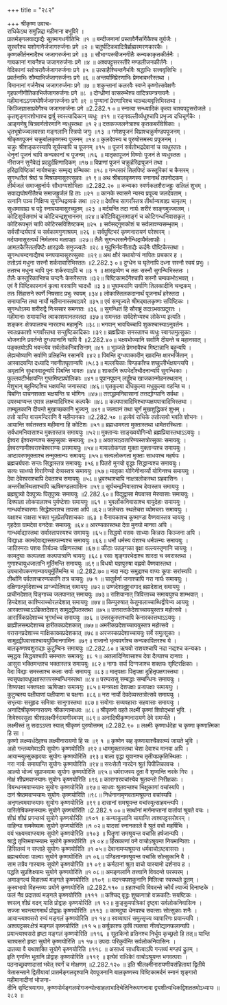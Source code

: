 +++
title = "२८२"

+++
श्रीकृष्ण उवाच-  
राधिकेऽथ समुन्निद्रा महीमाना बभूविरे ।  
प्रातर्मङ्गलवाद्याद्यैः सूतमागधगीतिभिः ॥१ ॥
बन्दीजनानां प्रस्तावैर्नैसर्गिकैश्च तूर्यजैः ।  
सुस्वरैश्च यशोगानैर्जजागरुर्जनाः प्रगे ॥२ ॥
चतुर्घटिकवादित्रैर्ब्राह्मस्मरणकारकैः ।  
कृष्णकीर्तननादैश्च जजागरुर्जना प्रगे ॥३ ॥
सौभाग्यस्त्रीजनगीतैः कन्यकाकृतकीर्तनैः ।  
गायकानां गायनैश्च जजागरुर्जनाः प्रगे ॥४ ॥
अश्वपट्टसरस्तीरे मण्डलीजनकीर्तनैः ।  
वेदिकानां स्तोत्ररावैर्जजागरुर्जनाः प्रगे ॥५ ॥
उत्साहैश्चिन्तनैर्भावैः श्रद्धाभिः सत्त्ववृत्तिभिः ।  
प्रवर्तनाभिः सौम्याभिर्जजागरुर्जनाः प्रगे ॥६ ॥
अन्तर्यामिप्रेरणाभिः प्रेमभावभरैस्तथा ।  
विमानानां गर्जनैश्च जजागरुर्जनाः प्रगे ॥७ ॥
शकुन्तानां कलरवैः स्वप्ने कृष्णोत्सवेक्षणैः  
गृहपत्नीगीतिकाभिर्जजागरुर्जनाः प्रगे ॥८ ॥
दोग्ध्रीणां वत्सरम्भैश्च वादित्रयन्त्रगायनैः ।  
महीमानाऽऽगमघोषैर्जजागरुर्जनाः प्रगे ॥९ ॥
पुण्यानां प्रेरणाभिश्च चाञ्चल्यवृत्तिभिस्तथा ।  
किञ्जिज्ञासाप्रवेगैश्च जजागरुर्जनाः प्रगे ॥2.282.१ ०॥
स्नात्वा सन्ध्यादिकं कृत्वा चाश्वपट्टसरोजले ।  
कृतशृङ्गारशोभाश्च द्वार्षु स्वस्त्यादिकान् व्यधुः ॥११ ॥
रङ्गवल्लीर्व्यधुश्चापि प्रभृज्य दधिचूर्णकैः ।  
आङ्गणेषु चित्रवर्णतोरणानि न्यधुस्तथा ॥१ २॥
दत्तकज्जलनेत्राश्च कृतकबरीवेषिकाः ।  
धृतभूषोज्ज्वलवस्त्रा मङ्गलानि स्त्रियो जगुः ॥१३ ॥
गणेशपूजनं विप्राश्चक्रुर्मण्डपपूजनम् ।  
श्रीकृष्णपूजनं चक्रुर्बालकृष्णस्य पूजनम् ॥१४॥
कुलदेवस्य च पुरुषोत्तमस्य प्रपूजनम् ।  
चक्रुः श्रीशङ्करस्यापि सूर्यस्यापि च पूजनम् ॥१५ ॥
पूजनं सर्वतोभद्रदेवानां च व्यधुस्ततः ।  
धेनुनां पूजनं चापि कन्यकानां च पूजनम् ॥१६ ॥
मातृकापूजनं विष्णोः पूजनं ते व्यधुस्ततः ।  
नीराजनं सुनैवेद्यं प्रददुर्दक्षिणादिकम् ॥१७॥
विप्राणां पूजनं चक्रुर्हरिद्रापूजनं तथा ।  
हरिद्रापिष्टिकां नार्यश्चक्रुः सम्मृद्य ग्रन्थिकाः ॥१८॥
गन्धसारं तिलपिष्टं कस्तूरिकां च कैसरम् ।  
सुगन्धतैलं श्रेष्ठं च मिश्रयामासुरुत्सुकाः ॥१ ९॥
अथ श्रीबालकृष्णस्य स्नानार्थं तपनोदकम् ।  
तीर्थजलं समाजह्रुर्नार्यः सौभाग्यशोभिताः ॥2.282.२० ॥
कन्यकाः स्वर्णकलशैराजह्रुः सलिलं शुभम् ।  
सवाद्यघोषगीतैश्च समाजह्रुर्जलं हि ताः ॥२१ ॥
कानके स्वासने न्यस्य प्रपूज्य जलदेवताम् ।  
रत्नानि पञ्च निक्षिप्य सुगन्धिद्रव्यकं तथा ॥२२॥
देवाँश्च सागराँस्तत्र तीर्थान्यावाह्य चामृतम् ।  
सुधामावाह्य च पट्टे स्नापयामासुरच्युतम् ॥२३ ॥
मर्दयन्ति तदा नार्यः शरीरं साङ्गमुज्ज्वलम् ।  
कोटिसूर्यसमाभं च कोटिचन्द्रशुभाननम् ॥२४॥
कोटिविद्युत्समाङ्गं च कोटिगन्धनिवासकृत् ।  
कोटिरूपभृतं चापि कोटिरसविशिष्टकम् ॥२५ ॥
सर्वसद्गुणकोशं च सर्वलावण्यसम्भृतम् ।  
सर्वसौन्दर्यपात्रं च सर्वकामगुणाश्रयम् ॥२६ ॥
सर्वपुष्टिभरं कृष्णनारायणं परेश्वरम् ।  
मर्दयामासुरत्यर्थं निर्मलस्य मलापहाः ॥२७॥
तैलैः सुगन्धरसनैर्गन्धिद्रव्यैर्मलापहैः ।  
आमलकैस्तिलपिष्टैः क्षारद्रव्यैः समुज्ज्वलैः ॥२८॥
मृदुभिर्नवनीताद्यैः कर्दमैः पौष्टिकैस्तथा ।  
सुगन्धचन्दनाद्यैश्च स्नपयामासुरुत्सुकाः ॥२९॥
अथ क्षौरं यथायोग्यं नापितः प्रचकार ह ।  
ततोऽयं मधुना सस्नौ शर्करावारिभिस्ततः ॥2.282.३ ०॥
दुग्धेन च घृतेनापि दध्ना सस्नौ स्वयं प्रभुः ।  
ततश्च मधुना चापि पुनः शर्करयाऽपि च ॥३ १ ॥
क्षारद्रव्येण च ततः सस्नौ सुगन्घिभिस्ततः ।  
तैलैः कस्तूरिकाभिश्च चन्दनैः केसरैस्ततः ॥३२॥
पिष्टिकामर्दनैश्चापि सस्नौ चम्पकभोऽभवत् ।  
एवं वै पिष्टिकास्नानं कृत्वा वस्त्राणि चादधौ ॥३ ३॥
भूषाम्बराणि सर्वाणि तिलकादीनि चन्द्रकम् ।  
ततः सिंहासने स्वर्णे निषसाद प्रभुः स्वयम् ॥३४॥
लोकास्तिलकदानार्थं पूजनार्थं हरेस्तदा ।  
समायान्ति तथा नार्यो महीमानास्तथाऽपरे ॥३५॥
एवं सम्पूज्यते श्रीमद्बालकृष्णः सपिष्टिकः ।  
सुगन्धोऽस्य शरीराद्वै निःससार समन्ततः ॥३६ ॥
सुगन्धितं हि सौराष्ट्रं तदाऽभवत्प्रदूरतः ।  
महीमानाः समायान्ति त्वाकाशयानतस्तदा ॥३७॥
समन्ततः सर्वदेशेभ्यश्च लोकेभ्य इत्यति ।  
शङ्करः क्षेत्रपालश्च नारदश्च महामुनिः ॥३८॥
भगवान् भावयिच्चापि शुकश्चास्याऽनुवर्तनः ।  
स्वतःप्रकाशो भगवाँस्तथा सन्तुष्टिकादिकाः ॥३९॥
ब्रह्मप्रियाः समस्ताश्च व्यधुः स्वागतमुत्सुकाः ।  
भोजनानि प्रवर्तन्ते दुग्धपानानि चापि वै ॥2.282.४०॥
भक्ष्यभोज्यानि सर्वाणि दीयन्ते च महानसात् ।  
पङ्क्तयोऽपि भवन्त्येव सर्वलोकनिवासिनाम् ॥४१ ॥
भुञ्जते प्रेमभावैश्च मिष्टान्नानि बहून्यपि ।  
लेह्यचोष्याणि सर्वाणि प्रलिहन्ति रसानपि ॥४२॥
पिबन्ति दुग्धपाकादीन् खादन्ति क्षारभर्जितान् ।  
आस्वादयन्ति दध्यादि नवनीतघृतान्यपि ॥५८३॥
मल्लयिकाः पिण्डकाँश्च शष्कुलीर्भक्षयन्त्यपि ।  
अमृतानि सुधास्वादून्यपि पिबन्ति भावतः ॥४४॥
शाकानि रूपभेदाँश्चौदनान्यपि सुगन्धिकाः ।  
फुल्लवटीर्भक्षयन्ति गुप्तमिष्टप्रपोलिकाः ॥४१॥
पूपानपूपान् लड्डूँश्च खाजकान्मोहनस्थलान् ।  
मेशुभान् बहुमिष्टाँश्च भक्षयन्ति जनास्तदा ॥४६॥
घृतकुल्या दधिकुल्या मधुकुल्या वहन्ति च ।  
पिबन्ति पाचनशक्ता भक्षयन्ति च भोगिनः ॥४७॥
तत्तद्धामनिवासानां तत्तद्योग्यानि सर्वथा ।  
उपस्थाप्यन्त एवात्र लक्ष्म्यादिभिश्च कल्पकैः ॥४८॥
कल्पपात्रादिभिश्चाप्यक्षयपात्रादिभिस्तथा ।  
ताम्बूलकानि दीयन्ते मुखाच्छकानि भुज्यनु ॥४९॥
जलपानं तथा चूर्णं मुखशुद्धिकरं शुभम् ।  
ततो यान्ति वासमन्दिराणि वै महीमानकाः ॥2.282.५० ॥
इत्येवं राधिके ततोत्सवो भवति शोभनः ।  
आयान्ति सर्वतस्तत्र महीमाना हि कोटिशः ॥५१॥
ब्रह्मधामगता मुक्तास्तथा धामेतरस्थिताः ।  
सर्वधामनिवासाश्च मुक्तास्तत्र समाययुः ॥५२॥
मुक्तान्यः साङ्ख्ययोगिन्यो ब्रह्मप्रियास्तथाऽऽययुः ।  
ईश्वरा ईश्वराण्यश्च समुत्सुकाः समाययुः ॥५३॥
अवताराऽवतारिण्यस्तत्रोत्सुकाः समाययुः ।  
ईश्वराणामीश्वराश्चेश्वराण्यः प्रसमाययुः ॥५४॥
मायालोकगता मुक्ता मुक्तान्यश्च समाययुः ।  
अष्टावरणमुक्ताश्च तन्मुक्तान्यः समाययुः ॥५५॥
सत्यलोकगता मुक्ताः साधवश्च महर्षयः ।  
ब्रह्मचर्यपराः सन्तः सिद्धास्तत्र समाययुः ॥५६॥
पितरो मुनयो वृद्धाः सिद्धान्यश्च समाययुः।  
सत्यः साध्व्यो विरागिण्यो देव्यस्तत्र समाययुः ॥५७॥
मातृका योगिनीनार्य्यो योगिनश्च समाययुः ।  
देवा देवेश्वराश्चापि देवताश्च समाययुः ॥५८॥
ध्रुवस्थाश्चापि नाक्षत्रलोकस्था ग्रहवासिनः ।  
अन्तरीक्षस्थिताश्चापि ऋषिमण्डलवासिनः ॥५९॥
सूर्यचन्द्रनिवासाश्च देवास्तत्र समाययुः ।  
ब्रह्मपुत्र्यो देवपुत्र्यः पितृपुत्र्यः समाययुः ॥2.282.६०॥
विद्युद्वासा मेघवासा मेरुवासाः समाययुः ।  
दिक्पाला लोकपालाश्च पुर्यष्टेशाः समाययुः ॥६१ ॥
भुवर्लोकनिवासाश्च वायुदेहाः समाययुः ।  
गान्धर्वाश्चारणाः सिद्धेश्वराश्च तापसा अपि ॥६२॥
जलेचराः स्थलेचरा व्योमचराः समाययुः ।  
यक्षाश्च राक्षसा भक्ता भूतप्रेतपिशाचकाः ॥६३ ॥
वैनायकाश्च कूष्माण्डा वैष्णवास्तत्र चाययुः ।  
गृहदेवा ग्रामदेवा वनदेवाः समाययुः ॥६४॥
आरण्यकास्तथा देवा मुनयो मानवा अपि ।  
गान्धर्वाद्यास्तथा सर्वास्तापस्यश्च समाययुः ॥६५॥
सिद्धयो वसवः साध्याः किन्नराः किञ्जना अपि ।  
विद्याध्राः कामदेवाद्यास्तत्पत्न्यश्च समाययुः ॥६६॥
धर्मो धर्मस्य वंशश्च धर्मपत्न्यः समाययुः ।  
जातिस्मराः पशवः तिर्यञ्चः पक्षिणस्तथा ॥६७॥
कीटाः पतङ्गका वृक्षा वल्ल्यस्तृणानि चाययुः ।  
कामदुघाः कल्पलता कल्पपात्राणि चाययुः ॥६८॥
रसाः शृङ्गारभेदाश्च शारदा च स्वरास्तथा ।  
गुणाश्चायुधजातानि मूर्तिमन्ति समाययुः ॥६९॥
विधयो यज्ञपुरुषा वह्नयो वैष्णवास्तथा ।  
उपचारोपकरणान्याययुर्मूर्तिमन्ति च ॥2.282.७०॥
नदा नद्यः समुद्राश्च वाप्यः कूपाः सरांस्यपि ।  
तीर्थानि पर्वताश्चारण्यकानि तत्र चाययुः ॥७ १ ॥
चातुर्वर्णा जनाश्चापि नरा नार्यः समाययुः ।  
दक्षिणात्पूर्वदेशाच्च प्राग्ज्योतिषात् समाययुः ॥७२॥
उष्णदेशादुष्ट्रभागाद् ब्रह्मदेशात् समाययुः ।  
प्राचीनदेशात् पिङ्गाच्च जलपानात् समाययुः ॥७३॥
राशियानात् त्रिवित्ताच्च समाययुश्च शाम्भवात् ।  
हिमदेशात् काश्मिराच्चोरलदेशात् समाययुः ॥७४॥
किम्पुरुषात् केतुमालाच्चाब्धिद्वीपेभ्य आययुः ।  
आरक्ताच्चाऽऽब्रिक्तदेशात् सामुद्रद्वीपतस्तथा ॥७५॥
उत्तरात्तर्कदेशाच्चाययुस्तत्र महोत्सवे ।  
आरार्त्रिकप्रदेशाच्च भूगर्भाच्च समाययुः ॥७६ ॥
उत्तरकुरुतश्चापि केनारकात्तथाऽऽययुः ।  
ब्राह्मीलसम्प्रदेशाच्च हारीतकप्रदेशकात् ॥७७॥
अमरीकप्रदेशाच्चाययुस्तत्र महोत्सवे ।  
वरासनप्रदेशाच्च माक्षिकाख्यप्रदेशकात् ॥७८॥
अरजस्कप्रदेशाच्चाययुः सर्वे समुत्सुकाः ।  
सामुद्रद्वीपवासाश्चाययुर्विमानगामिनः ॥७९॥
राजानो भृत्यवर्गाश्च कन्यकापितरश्च ये ।  
बालकृष्णश्वशुराद्याः कुटुम्बिनः समाययुः ॥2.282.८०॥
ऋषयो राशयश्चापि नदा नद्यश्च कन्यकाः ।  
स्मृद्धयः सिद्धयश्चापि समन्ततः समाययुः ॥८ १॥
अतलादिनिवासाश्च देवा दैत्याश्च दानवाः ।  
आसुरा भक्तिमन्तश्च भक्तास्तत्र समाययुः ॥८२॥
नागाः सर्पा दिग्गजाश्च शक्तयः सृष्टिरक्षिकाः ।  
वेदा विद्याः समस्ताश्च कलाः सर्वाः समाययुः ॥८३॥
मातृपक्षाः पितृपक्षा दुहितृपक्षगास्तथा ।  
स्वसृपक्षावधूपक्षास्तत्तत्सम्बन्धिनस्तथा ॥८४॥
परम्परासु सम्बद्धाः सम्बन्धिनः समाययुः ।  
शिष्यपक्षा भक्तपक्षाः ऋषिपक्षाः समाययुः ॥८५॥
मन्त्रपक्षा देशपक्षाः प्रजापक्षाः समाययुः ।  
कुटुम्बस्य पक्षीयाणां पक्षीयाणा च पक्षगाः ॥८६॥
नरा नार्यो देवदेव्यस्तत्रोत्सवे समाययुः ।  
सभृत्याः ससुहृदः समित्राः सानुगास्तथा ॥८७॥
सयोगाः सव्यवहाराः सहवासाः समाययुः ।  
अनादिश्रीकृष्णनारायणः श्रीकान्तमाधवः ॥८८॥
श्रीकृष्णो वहते लक्ष्मीं कृष्णां शिवोद्भवां भुवि. ।  
शिवेश्वरसुता श्रीशालक्ष्मीर्नरायणीस्वयम् ॥८९॥
अनादिश्रीकृष्णनारायणे देवे समर्प्यते ।  
लक्ष्मीस्तं तु सदाऽऽप्ता स्यात् श्रीकृष्णं पुरुषोत्तमम् ॥2.282.९० ॥
लक्ष्मीः कृष्णार्धदेहा च कृष्णा कृष्णात्मिका हि सा ।  
कृष्णो लक्ष्म्यर्धदेहश्च लक्ष्मीनारायणो हि सः ॥९ १ ॥
कृष्णेन सह कृष्णायाश्चैकात्म्यं जायते भुवि ।  
अहो गन्तव्यमेवाऽपि सुयोगः कृष्णयोरिति ॥९२॥
धाममुक्तास्तथा चेशा देवाश्च मानवा अपि ।  
आयान्त्युत्सुकहृदयाः सुयोगः कृष्णयोरिति ॥९३॥
बाला वृद्धा युवानश्च तृतीयप्रकृतिस्थिताः ।  
नरा नार्यः समायान्ति सुयोगः कृष्णयोरिति ॥९४॥
सरःसेतौ नारदेन श्रुतं पिपीलिकावचः ।  
आल्यो भोज्यं सुप्राप्स्यामः सुयोगः कृष्णयोरिति ॥९५॥
धर्मराजस्य दूता वै शृण्वन्ति नरके गिरः ।  
मोक्षं शीघ्रमवाप्स्यामः सुयोगः कृष्णयोरिति ॥९६॥
कारागारवचांस्येव श्रुतवन्तो निरीक्षकाः ।  
विबन्धनमवाप्स्यामः सुयोगः कृष्णयोरिति ॥९७॥
साधवः श्रुतवन्तश्च भिक्षुकाणां वचांस्यपि ।  
दानं श्रेष्ठमवाप्स्यामः सुयोगः कृष्णयोरिति ॥९८॥
निर्धनानामृणवतामश्रूयन्त वचांस्यपि ।  
अनृणत्वमवाप्स्यामः सुयोगः कृष्णयोरिति ॥९९॥
दासानां समश्रूयन्त वचांस्युत्साहवन्त्यपि ।  
पारितोषिकमाप्स्यामः सुयोगे कृष्णयोरिति ॥2.282.१ ००॥
सार्थानां मार्गमाप्तानां वार्तायां श्रूयते वचः ।  
शीघ्रं शीघ्रं प्रगन्तव्यं सुयोगे कृष्णयोरिति ॥१०१ ॥
कन्याकुलानि चायान्ति त्वश्वपट्टसरोवरम् ।  
वाहिन्या सममेष्यामः सुयोगे कृप्णयोरिति ॥१ ०२॥
यादसां स्नानकाले वै श्रुतं वचो महर्षिभिः ।  
वयं भक्ष्यमवाप्स्यामः सुयोगे कृष्णयोरिति ॥१०३ ॥
पितॄणां समश्रूयन्त वचांसि हर्षजान्यपि ।  
श्राद्धे तृप्तिमवाप्स्यामः सुयोगे कृष्णयोरिति ॥१ ०४॥
हिंस्रकाणां वने वाचोऽश्रूयन्त नियमान्विताः ।  
हिंसितव्यं न सप्ताहे सुयोगः कृष्णयोरिति ॥१ ०५॥
देवानामप्यश्रूयन्त धर्मवाचोऽष्टवासराः ।  
ब्रह्मचर्यपराः पाल्याः सुयोगे कृष्णयोरिति ॥१ ०६॥
पण्डितानामश्रूयन्त वचांसि सोत्सुकानि वै ।  
साम तत्रैव गास्यामः सुयोगे कृष्णयोरिति ॥१ ०९॥
कर्मठानां श्रुता वाचो यास्यामो दर्शनाय ह ।  
पद्धति सुप्रशिक्ष्यामः सुयोगे कृष्णयोरिति ॥१ ०८॥
अमङ्गलानि तत्त्वानि विवदन्ते परस्परम् ।  
अमाङ्गल्यं विहातव्यं मङ्गले कृष्णयोरिति ॥१०९ ॥
वदन्त्यपशकुनानि मिलित्वा स्वस्थले द्रुतम् ।  
कुस्वभावो विहन्तव्यः प्रयोगे कृष्णयोरिति ॥2.282.११० ॥
ग्रहाश्चापि विवदन्ते क्रौर्यं त्याज्यं दिनाष्टके ।  
फलं नैव प्रदातव्यं मङ्गले कृष्णयोरिति ॥१११ ॥
कश्चिद् वृद्धः शुष्कगात्रो वक्रकटिः सयष्टिकः ।  
श्वसन् शीघ्रं वदन् याति प्रोद्वाहः कृष्णयोरिति ॥१ १२॥
कुङ्कुमपत्रिकां दृष्ट्वा सर्वलोकनिवासिनः ।  
सज्जा भवन्त्यागमार्थं प्रोद्वाहः कृष्णयोरिति ॥११३ ॥
कामदुघा धेनवश्च सवत्साः सोत्सुकाः शनैः ।  
आयान्त्यश्वसरो रम्यं मङ्गलं कृष्णयोरिति ॥१ १४॥
स्वव्यापारं समुत्सृज्य व्यापारिणः प्रयान्त्यपि ।  
अश्वपट्टसरःक्षेत्रं मङ्गलं कृष्णयोरिति ॥११ ५॥
कर्षुकाश्च कृषिं त्यक्त्वा नीत्वोद्यानफलान्यपि ।  
प्रयान्त्यश्वसरो हृष्टा मङ्गलं कृष्णयोरिति ॥११६ ॥
सूतकिनो व्रतिनश्च निर्धूय कृच्छ्रतो हि तत्॥
यान्ति चाश्वसरो हृष्टा सुयोगे कृष्णयोरिति ॥१ १७॥
उपदाः परिकुर्वन्ति सर्वलोकनिवासिनः ।  
दातव्या वै यथाशक्ति सुयोगे कृष्णयोरिति ॥११८ ॥
असाध्यं साधयित्वाऽपि गन्तव्यं मण्डपं द्रुतम् ।  
इति गृणन्ति भूतानि प्रोद्वाहः कृष्णयोरिति ॥११९ ॥
इत्येवं राधिके! वाचोऽश्रूयन्त भगवत्पराः ।  
पठनाच्छ्रवणादासां भवेत् स्वर्गं च मोक्षणम् ॥2.282.१२० ॥
इति श्रीलक्ष्मीनारायणीयसंहितायां द्वितीये त्रेतासन्ताने द्वितीयायां प्रातर्मङ्गलदृश्यानि देवपूजनानि बालकृष्णस्य पिष्टिकामर्दनं स्नानं शृङ्गारो महीमानादीनां भोजना-  
दीनि सृष्टित्रयागमः, कृष्णयोर्मङ्गलयोगजन्योत्साहलाभादिचेतिनिरूपणनामा द्व्यशीत्यधिकद्विशततमोऽध्यायः ॥२८२ ॥
    
